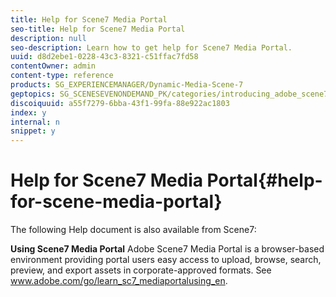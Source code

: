 ```yaml
---
title: Help for Scene7 Media Portal
seo-title: Help for Scene7 Media Portal
description: null
seo-description: Learn how to get help for Scene7 Media Portal.
uuid: d8d2ebe1-0228-43c3-8321-c51ffac7fd58
contentOwner: admin
content-type: reference
products: SG_EXPERIENCEMANAGER/Dynamic-Media-Scene-7
geptopics: SG_SCENESEVENONDEMAND_PK/categories/introducing_adobe_scene7
discoiquuid: a55f7279-6bba-43f1-99fa-88e922ac1803
index: y
internal: n
snippet: y
---
```


# Help for Scene7 Media Portal{#help-for-scene-media-portal}

The following Help document is also available from Scene7:

**Using Scene7 Media Portal** Adobe Scene7 Media Portal is a browser-based environment providing portal users easy access to upload, browse, search, preview, and export assets in corporate-approved formats. See www.adobe.com/go/learn_sc7_mediaportalusing_en.
